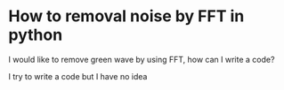 
# How to removal noise by FFT in python

I would like to remove green wave by using FFT, how can I write a code?

I try to write a code but I have no idea

        